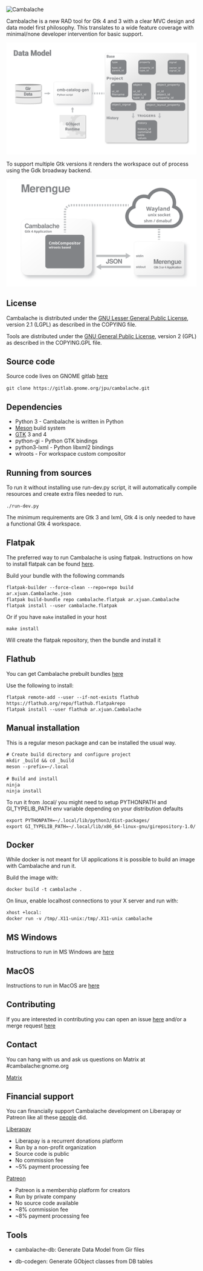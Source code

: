 ![Cambalache](cambalache/app/images/logo-horizontal.svg)

Cambalache is a new RAD tool for Gtk 4 and 3 with a clear MVC design and data model first philosophy.
This translates to a wide feature coverage with minimal/none developer intervention for basic support.

![Data Model Diagram](datamodel.svg)

To support multiple Gtk versions it renders the workspace out of process using
the Gdk broadway backend.

![Merengue Diagram](merengue.svg)

## License

Cambalache is distributed under the [GNU Lesser General Public License](https://www.gnu.org/licenses/old-licenses/lgpl-2.1.en.html),
version 2.1 (LGPL) as described in the COPYING file.

Tools are distributed under the [GNU General Public License](https://www.gnu.org/licenses/gpl-2.0.en.html),
version 2 (GPL) as described in the COPYING.GPL file.

## Source code

Source code lives on GNOME gitlab [here](https://gitlab.gnome.org/jpu/cambalache)

`git clone https://gitlab.gnome.org/jpu/cambalache.git`

## Dependencies

* Python 3 - Cambalache is written in Python
* [Meson](http://mesonbuild.com) build system
* [GTK](http://www.gtk.org) 3 and 4
* python-gi - Python GTK bindings
* python3-lxml - Python libxml2 bindings
* wlroots - For workspace custom compositor

## Running from sources

To run it without installing use run-dev.py script, it will automatically compile
resources and create extra files needed to run.

`./run-dev.py`

The minimum requirements are Gtk 3 and lxml, Gtk 4 is only needed to have a functional Gtk 4 workspace.

## Flatpak

The preferred way to run Cambalache is using flatpak.
Instructions on how to install flatpak can be found [here](https://flatpak.org/setup/).

Build your bundle with the following commands
```
flatpak-builder --force-clean --repo=repo build ar.xjuan.Cambalache.json
flatpak build-bundle repo cambalache.flatpak ar.xjuan.Cambalache
flatpak install --user cambalache.flatpak
```
Or if you have `make` installed in your host

```
make install
```

Will create the flatpak repository, then the bundle and install it

## Flathub

You can get Cambalache prebuilt bundles [here](https://flathub.org/apps/details/ar.xjuan.Cambalache)

Use the following to install:
```
flatpak remote-add --user --if-not-exists flathub https://flathub.org/repo/flathub.flatpakrepo
flatpak install --user flathub ar.xjuan.Cambalache
```

## Manual installation

This is a regular meson package and can be installed the usual way.

```
# Create build directory and configure project
mkdir _build && cd _build
meson --prefix=~/.local

# Build and install
ninja
ninja install
```
To run it from .local/ you might need to setup PYTHONPATH and GI_TYPELIB_PATH env variable depending
on your distribution defaults

```
export PYTHONPATH=~/.local/lib/python3/dist-packages/
export GI_TYPELIB_PATH=~/.local/lib/x86_64-linux-gnu/girepository-1.0/
```

## Docker

While docker is not meant for UI applications it is possible to build an image
with Cambalache and run it.

Build the image with:
```
docker build -t cambalache .
```

On linux, enable localhost connections to your X server and run with:
```
xhost +local:
docker run -v /tmp/.X11-unix:/tmp/.X11-unix cambalache
```

## MS Windows

Instructions to run in MS Windows are [here](README.win.md)

## MacOS

Instructions to run in MacOS are [here](README.mac.md)

## Contributing

If you are interested in contributing you can open an issue [here](https://gitlab.gnome.org/jpu/cambalache/-/issues)
and/or a merge request [here](https://gitlab.gnome.org/jpu/cambalache/-/merge_requests)

## Contact

You can hang with us and ask us questions on Matrix at #cambalache:gnome.org

[Matrix](https://matrix.to/#/#cambalache:gnome.org)

## Financial support

You can financially support Cambalache development on Liberapay or Patreon
like all these [people](./SUPPORTERS.md) did.

[Liberapay](https://liberapay.com/xjuan)
 - Liberapay is a recurrent donations platform
 - Run by a non-profit organization
 - Source code is public
 - No commission fee
 - ~5% payment processing fee

[Patreon](https://www.patreon.com/cambalache)
 - Patreon is a membership platform for creators
 - Run by private company
 - No source code available
 - ~8% commission fee
 - ~8% payment processing fee

## Tools

 - cambalache-db:
   Generate Data Model from Gir files

 - db-codegen:
   Generate GObject classes from DB tables
